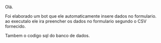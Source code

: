 Olá.

Foi elaborado um bot que ele automaticamente insere dados no formulario.
ao executalo ele ira preencher os dados no formulario segundo o CSV fornecido.


Tambem o codigo sql do banco de dados.